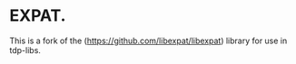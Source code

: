 # EXPAT.

This is a fork of the (https://github.com/libexpat/libexpat) library for use in tdp-libs.

